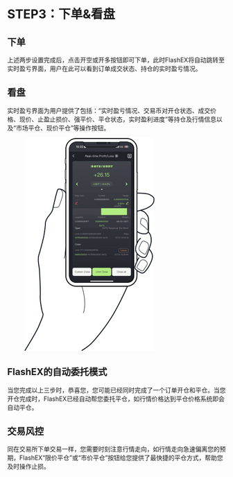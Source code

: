 # STEP3：下单&看盘

## 下单

上述两步设置完成后，点击开空或开多按钮即可下单，此时FlashEX将自动跳转至实时盈亏界面，用户在此可以看到订单成交状态、持仓的实时盈亏情况。

## 看盘

实时盈亏界面为用户提供了包括：“实时盈亏情况、交易币对开仓状态、成交价格、现价、止盈止损价、强平价、平仓状态，实时盈利进度”等持仓及行情信息以及“市场平仓、现价平仓”等操作按钮。



<figure><img src="../../.gitbook/assets/phone.png" alt="" width="300"><figcaption></figcaption></figure>

## FlashEX的自动委托模式

当您完成以上三步时，恭喜您，您可能已经同时完成了一个订单开仓和平仓。当您开仓完成时，FlashEX已经自动帮您委托平仓，如行情价格达到平仓价格系统即会自动平仓。

## 交易风控

同在交易所下单交易一样，您需要时刻注意行情走向，如行情走向急速偏离您的预期，FlashEX“限价平仓”或“市价平仓”按钮给您提供了最快捷的平仓方式，帮助您及时操作止损。
